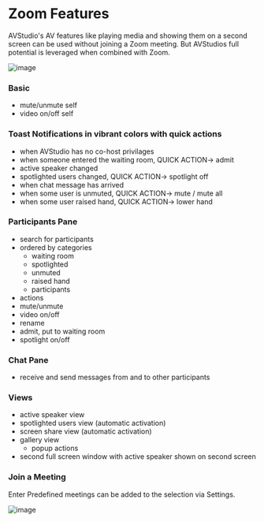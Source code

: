 # Zoom Features
AVStudio's AV features like playing media and showing them on a second screen can be used without joining a Zoom meeting. 
But AVStudios full potential is leveraged when combined with Zoom.

![image](https://github.com/avstudiojw/avstudio/assets/166111109/3f606b53-d68c-4647-9137-53cc06490212)

### Basic
- mute/unmute self
- video on/off self

### Toast Notifications in vibrant colors with quick actions
- when AVStudio has no co-host privilages
- when someone entered the waiting room, QUICK ACTION-> admit
- active speaker changed
- spotlighted users changed, QUICK ACTION-> spotlight off
- when chat message has arrived
- when some user is unmuted, QUICK ACTION-> mute / mute all
- when some user raised hand, QUICK ACTION-> lower hand 

### Participants Pane
- search for participants
- ordered by categories
  -  waiting room
  -  spotlighted
  -  unmuted
  -  raised hand
  -  participants
-  actions
  -  mute/unmute
  -  video on/off
  -  rename
  -  admit, put to waiting room
  -  spotlight on/off
 
### Chat Pane
- receive and send messages from and to other participants

### Views
- active speaker view
- spotlighted users view (automatic activation)
- screen share view (automatic activation)
- gallery view
  - popup actions
- second full screen window with active speaker shown on second screen


### Join a Meeting
Enter 
Predefined meetings can be added to the selection via Settings.

![image](https://github.com/avstudiojw/avstudio/assets/166111109/70240200-6d69-43e5-b04e-db278c0e7186)
